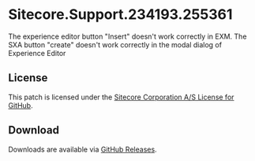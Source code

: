 # Sitecore.Support.234193.255361
The experience editor button &quot;Insert&quot; doesn't work correctly in EXM. The SXA button &quot;create&quot; doesn't work correctly in the modal dialog of Experience Editor

## License  
This patch is licensed under the [Sitecore Corporation A/S License for GitHub](https://github.com/sitecoresupport/Sitecore.Support.234193.255361/blob/master/LICENSE).  

## Download  
Downloads are available via [GitHub Releases](https://github.com/sitecoresupport/Sitecore.Support.234193.255361/releases).  
